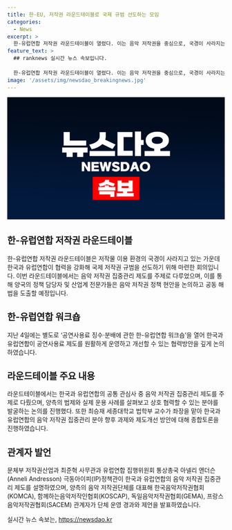 ```yaml
---
title: 한-EU, 저작권 라운드테이블로 국제 규범 선도하는 모임
categories:
  - News
excerpt: >
  한-유럽연합 저작권 라운드테이블이 열렸다. 이는 음악 저작권을 중심으로, 국경이 사라지는 환경에서 협력을 강화하고 국제 저작권 규범을 선도하기 위한 것이다. 이번 회의에서는 음악 저작권 집중관리를 중점으로 논의되었으며, 한국과 유럽연합의 음악 저작권 단체 대표들이 참석하여 의견을 발표했다. 또한, 공연사용료 징수와 분배에 관한 워크숍도 별도로 열려 협력 방안을 논의했다. 이는 문화체육관광부의 발표에 따라 진행되었으며, 관련 자료는 출처를 밝히고 자유롭게 이용할 수 있다.
feature_text: >
  ## ranknews 실시간 뉴스 속보입니다.

  한-유럽연합 저작권 라운드테이블이 열렸다. 이는 음악 저작권을 중심으로, 국경이 사라지는 환경에서 협력을 강화하고 국제 저작권 규범을 선도하기 위한 것이다. 이번 회의에서는 음악 저작권 집중관리를 중점으로 논의되었으며, 한국과 유럽연합의 음악 저작권 단체 대표들이 참석하여 의견을 발표했다. 또한, 공연사용료 징수와 분배에 관한 워크숍도 별도로 열려 협력 방안을 논의했다. 이는 문화체육관광부의 발표에 따라 진행되었으며, 관련 자료는 출처를 밝히고 자유롭게 이용할 수 있다.
image: '/assets/img/newsdao_breakingnews.jpg'
---
```


<p><img src="/assets/img/newsdao_breakingnews.jpg" alt="ranknews 속보" /></p>

<h2 data-ke-size="size26">한-유럽연합 저작권 라운드테이블</h2>

<p data-ke-size="size16">한-유럽연합 저작권 라운드테이블은 저작물 이용 환경의 국경이 사라지고 있는 가운데 한국과 유럽연합이 협력을 강화해 국제 저작권 규범을 선도하기 위해 마련한 회의입니다. 이번 라운드테이블에서는 음악 저작권 집중관리 제도를 주제로 다루었으며, 이를 통해 양국의 정책 담당자 및 산업계 전문가들은 음악 저작권 정책 현안을 논의하고 공동 해법을 도출할 예정입니다.</p>

<h2 data-ke-size="size26">한-유럽연합 워크숍</h2>

<p data-ke-size="size16">지난 4일에는 별도로 ‘공연사용료 징수·분배에 관한 한-유럽연합 워크숍’을 열어 한국과 유럽연합이 공연사용료 제도를 원활하게 운영하고 개선할 수 있는 협력방안을 깊게 논의하였습니다.</p>

<h2 data-ke-size="size26">라운드테이블 주요 내용</h2>

<p data-ke-size="size16">라운드테이블에서는 한국과 유럽연합의 공통 관심사 중 음악 저작권 집중관리 제도를 주제로 다뤘으며, 양측의 법제와 실제 운용 사례를 살펴보고 상호 협력할 수 있는 분야를 발굴하는 논의를 진행했다. 또한 최승재 세종대학교 법학부 교수가 좌장을 맡아 한국과 유럽연합의 음악 저작권 집중관리 분야 향후 과제와 제도개선 방안에 대해 종합토론을 진행하였습니다.</p>

<h2 data-ke-size="size26">관계자 발언</h2>

<p data-ke-size="size16">문체부 저작권산업과 최준혁 사무관과 유럽연합 집행위원회 통상총국 아넬리 앤더슨(Anneli Andresson) 극동아이피(IP)정책관이 한국과 유럽연합의 음악 저작권 집중관리 제도를 설명하였으며, 양측의 음악 저작권단체를 대표해 한국음악저작권협회(KOMCA), 함께하는음악저작인협회(KOSCAP), 독일음악저작권협회(GEMA), 프랑스음악저작권협회(SACEM) 관계자가 단체 운영 경과와 제언을 발표하였습니다.</p>
실시간 뉴스 속보는, <a href="https://newsdao.kr" rel="dofollow">https://newsdao.kr</a>


